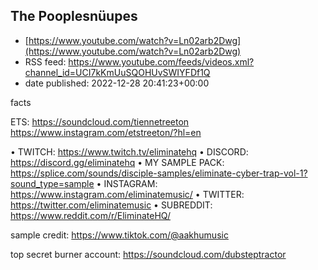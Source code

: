 ## The Pooplesnüupes
 - [https://www.youtube.com/watch?v=Ln02arb2Dwg](https://www.youtube.com/watch?v=Ln02arb2Dwg)
 - RSS feed: https://www.youtube.com/feeds/videos.xml?channel_id=UCI7kKmUuSQOHUvSWIYFDf1Q
 - date published: 2022-12-28 20:41:23+00:00

facts

ETS:
https://soundcloud.com/tiennetreeton
https://www.instagram.com/etstreeton/?hl=en

• TWITCH: https://www.twitch.tv/eliminatehq
• DISCORD: https://discord.gg/eliminatehq
• MY SAMPLE PACK: https://splice.com/sounds/disciple-samples/eliminate-cyber-trap-vol-1?sound_type=sample
• INSTAGRAM: https://www.instagram.com/eliminatemusic/
• TWITTER: https://twitter.com/eliminatemusic
• SUBREDDIT: https://www.reddit.com/r/EliminateHQ/

sample credit: https://www.tiktok.com/@aakhumusic

top secret burner account:
https://soundcloud.com/dubsteptractor

